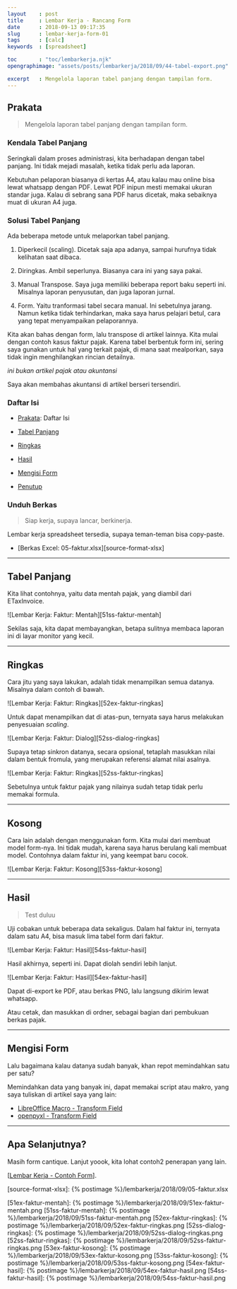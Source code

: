 ```yaml
---
layout    : post
title     : Lembar Kerja - Rancang Form
date      : 2018-09-13 09:17:35
slug      : lembar-kerja-form-01
tags      : [calc]
keywords  : [spreadsheet]

toc       : "toc/lembarkerja.njk"
opengraphimage: "assets/posts/lembarkerja/2018/09/44-tabel-export.png"

excerpt   : Mengelola laporan tabel panjang dengan tampilan form.
---
```


<a name="prakata"></a>

## Prakata

> Mengelola laporan tabel panjang dengan tampilan form.

### Kendala Tabel Panjang

Seringkali dalam proses administrasi,
kita berhadapan dengan tabel panjang.
Ini tidak mejadi masalah,
ketika tidak perlu ada laporan.

Kebutuhan pelaporan biasanya di kertas A4,
atau kalau mau online bisa lewat whatsapp dengan PDF.
Lewat PDF inipun mesti memakai ukuran standar juga.
Kalau di sebrang sana PDF harus dicetak,
maka sebaiknya muat di ukuran A4 juga.

### Solusi Tabel Panjang

Ada beberapa metode untuk melaporkan tabel panjang.

1. Diperkecil (scaling).
   Dicetak saja apa adanya,
   sampai hurufnya tidak kelihatan saat dibaca.

2. Diringkas.
   Ambil seperlunya.
   Biasanya cara ini yang saya pakai.

3. Manual Transpose.
   Saya juga memiliki beberapa report baku seperti ini.
   Misalnya laporan penyusutan,
   dan juga laporan jurnal.

4. Form.
   Yaitu tranformasi tabel secara manual.
   Ini sebetulnya jarang.
   Namun ketika tidak terhindarkan,
   maka saya harus pelajari betul,
   cara yang tepat menyampaikan pelaporannya.

Kita akan bahas dengan form,
lalu transpose di artikel lainnya.
Kita mulai dengan contoh kasus faktur pajak.
Karena tabel berbentuk form ini,
sering saya gunakan untuk hal yang terkait pajak,
di mana saat mealporkan,
saya tidak ingin menghilangkan rincian detailnya.

_ini bukan artikel pajak atau akuntansi_

Saya akan membahas akuntansi di artikel berseri tersendiri.

### Daftar Isi

* [Prakata](#prakata): Daftar Isi

* [Tabel Panjang](#mentah)

* [Ringkas](#ringkas)

* [Hasil](#Hasil)

* [Mengisi Form](#otomasi)

* [Penutup](#penutup)

### Unduh Berkas

> Siap kerja, supaya lancar, berkinerja.

Lembar kerja spreadsheet tersedia,
supaya teman-teman bisa copy-paste.

* [Berkas Excel: 05-faktur.xlsx][source-format-xlsx]

-- -- --

<a name="mentah"></a>

## Tabel Panjang

Kita lihat contohnya,
yaitu data mentah pajak,
yang diambil dari ETaxInvoice.

![Lembar Kerja: Faktur: Mentah][51ss-faktur-mentah]

Sekilas saja, kita dapat membayangkan,
betapa sulitnya membaca laporan ini di layar monitor yang kecil.

-- -- --

<a name="ringkas"></a>

## Ringkas

Cara jitu yang saya lakukan, adalah tidak menampilkan semua datanya.
Misalnya dalam contoh di bawah.

![Lembar Kerja: Faktur: Ringkas][52ex-faktur-ringkas]

Untuk dapat menampilkan dat di atas-pun,
ternyata saya harus melakukan penyesuaian _scaling_.

![Lembar Kerja: Faktur: Dialog][52ss-dialog-ringkas]

Supaya tetap sinkron datanya, secara opsional,
tetaplah masukkan nilai dalam bentuk fromula,
yang merupakan referensi alamat nilai asalnya.

![Lembar Kerja: Faktur: Ringkas][52ss-faktur-ringkas]

Sebetulnya untuk faktur pajak yang nilainya
sudah tetap tidak perlu memakai formula.

-- -- --

<a name="kosong"></a>

## Kosong

Cara lain adalah dengan menggunakan form.
Kita mulai dari membuat model form-nya.
Ini tidak mudah, karena saya harus berulang kali membuat model.
Contohnya dalam faktur ini, yang keempat baru cocok.

![Lembar Kerja: Faktur: Kosong][53ss-faktur-kosong]

-- -- --

<a name="hasil"></a>

## Hasil

> Test duluu

Uji cobakan untuk beberapa data sekaligus.
Dalam hal faktur ini, ternyata dalam satu A4,
bisa masuk lima tabel form dari faktur.

![Lembar Kerja: Faktur: Hasil][54ss-faktur-hasil]

Hasil akhirnya, seperti ini.
Dapat diolah sendiri lebih lanjut.

![Lembar Kerja: Faktur: Hasil][54ex-faktur-hasil]

Dapat di-export ke PDF, atau berkas PNG,
lalu langsung dikirim lewat whatsapp.

Atau cetak, dan masukkan di ordner,
sebagai bagian dari pembukuan berkas pajak.

-- -- --

<a name="otomasi"></a>

## Mengisi Form

Lalu bagaimana kalau datanya sudah banyak,
khan repot memindahkan satu per satu?

Memindahkan data yang banyak ini,
dapat memakai script atau makro,
yang saya tuliskan di artikel saya yang lain:

* [LibreOffice Macro - Transform Field][transform-field]
* [openpyxl - Transform Field][translate-field]

[transform-field]: https://epsi.bitbucket.io/automation/2022/09/23/python-libreoffice-transform-field/
[translate-field]: https://epsi.bitbucket.io/automation/2022/09/13/python-excel-translate-field/

-- -- --

<a name="selanjutnya"></a>

## Apa Selanjutnya?

Masih form cantique.
Lanjut yoook, kita lohat contoh2 penerapan yang lain.

[[Lembar Kerja - Contoh Form][local-whats-next]].

[//]: <> ( -- -- -- links below -- -- -- )

[local-whats-next]:     /lembarkerja/2018/09/15/lembar-kerja-form-02.html

[source-format-xlsx]:   {% postimage %}/lembarkerja/2018/09/05-faktur.xlsx

[51ex-faktur-mentah]:   {% postimage %}/lembarkerja/2018/09/51ex-faktur-mentah.png
[51ss-faktur-mentah]:   {% postimage %}/lembarkerja/2018/09/51ss-faktur-mentah.png
[52ex-faktur-ringkas]:  {% postimage %}/lembarkerja/2018/09/52ex-faktur-ringkas.png
[52ss-dialog-ringkas]:  {% postimage %}/lembarkerja/2018/09/52ss-dialog-ringkas.png
[52ss-faktur-ringkas]:  {% postimage %}/lembarkerja/2018/09/52ss-faktur-ringkas.png
[53ex-faktur-kosong]:   {% postimage %}/lembarkerja/2018/09/53ex-faktur-kosong.png
[53ss-faktur-kosong]:   {% postimage %}/lembarkerja/2018/09/53ss-faktur-kosong.png
[54ex-faktur-hasil]:    {% postimage %}/lembarkerja/2018/09/54ex-faktur-hasil.png
[54ss-faktur-hasil]:    {% postimage %}/lembarkerja/2018/09/54ss-faktur-hasil.png
